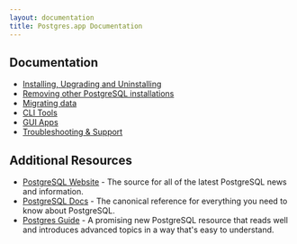 ```yaml
---
layout: documentation
title: Postgres.app Documentation
---
```


## Documentation

- [Installing, Upgrading and Uninstalling](install.html)
- [Removing other PostgreSQL installations](remove.html)
- [Migrating data](migrating-data.html)
- [CLI Tools](cli-tools.html)
- [GUI Apps](gui-tools.html)
- [Troubleshooting & Support](troubleshooting.html)

## Additional Resources

- [PostgreSQL Website](http://www.postgresql.org/) - The source for all of the latest PostgreSQL news and information.
- [PostgreSQL Docs](http://www.postgresql.org/docs/current/static/index.html) - The canonical reference for everything you need to know about PostgreSQL.
- [Postgres Guide](http://postgresguide.com/) - A promising new PostgreSQL resource that reads well and introduces advanced topics in a way that's easy to understand.
